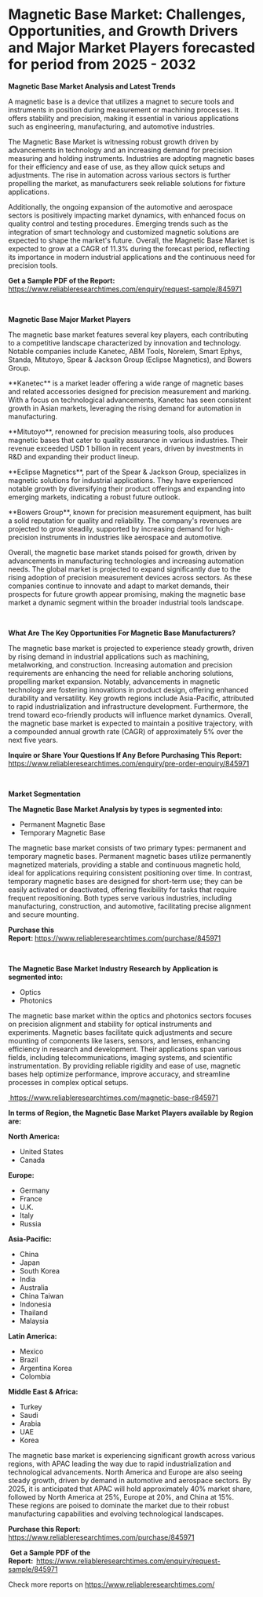 <p><h1>Magnetic Base Market: Challenges, Opportunities, and Growth Drivers and Major Market Players forecasted for period from 2025 - 2032</h1></p><p><strong>Magnetic Base Market Analysis and Latest Trends</strong></p>
<p><p>A magnetic base is a device that utilizes a magnet to secure tools and instruments in position during measurement or machining processes. It offers stability and precision, making it essential in various applications such as engineering, manufacturing, and automotive industries. </p><p>The Magnetic Base Market is witnessing robust growth driven by advancements in technology and an increasing demand for precision measuring and holding instruments. Industries are adopting magnetic bases for their efficiency and ease of use, as they allow quick setups and adjustments. The rise in automation across various sectors is further propelling the market, as manufacturers seek reliable solutions for fixture applications.</p><p>Additionally, the ongoing expansion of the automotive and aerospace sectors is positively impacting market dynamics, with enhanced focus on quality control and testing procedures. Emerging trends such as the integration of smart technology and customized magnetic solutions are expected to shape the market's future. Overall, the Magnetic Base Market is expected to grow at a CAGR of 11.3% during the forecast period, reflecting its importance in modern industrial applications and the continuous need for precision tools.</p></p>
<p><strong>Get a Sample PDF of the Report:&nbsp;</strong> <a href="https://www.reliableresearchtimes.com/enquiry/request-sample/845971?utm_campaign=2325&utm_medium=2&utm_source=Github&utm_content=ia&utm_term=20022025&utm_id=magnetic-base">https://www.reliableresearchtimes.com/enquiry/request-sample/845971</a></p>
<p>&nbsp;</p>
<p><strong>Magnetic Base Major Market Players</strong></p>
<p><p>The magnetic base market features several key players, each contributing to a competitive landscape characterized by innovation and technology. Notable companies include Kanetec, ABM Tools, Norelem, Smart Ephys, Standa, Mitutoyo, Spear & Jackson Group (Eclipse Magnetics), and Bowers Group.</p><p>**Kanetec** is a market leader offering a wide range of magnetic bases and related accessories designed for precision measurement and marking. With a focus on technological advancements, Kanetec has seen consistent growth in Asian markets, leveraging the rising demand for automation in manufacturing.</p><p>**Mitutoyo**, renowned for precision measuring tools, also produces magnetic bases that cater to quality assurance in various industries. Their revenue exceeded USD 1 billion in recent years, driven by investments in R&D and expanding their product lineup.</p><p>**Eclipse Magnetics**, part of the Spear & Jackson Group, specializes in magnetic solutions for industrial applications. They have experienced notable growth by diversifying their product offerings and expanding into emerging markets, indicating a robust future outlook.</p><p>**Bowers Group**, known for precision measurement equipment, has built a solid reputation for quality and reliability. The company's revenues are projected to grow steadily, supported by increasing demand for high-precision instruments in industries like aerospace and automotive.</p><p>Overall, the magnetic base market stands poised for growth, driven by advancements in manufacturing technologies and increasing automation needs. The global market is projected to expand significantly due to the rising adoption of precision measurement devices across sectors. As these companies continue to innovate and adapt to market demands, their prospects for future growth appear promising, making the magnetic base market a dynamic segment within the broader industrial tools landscape.</p></p>
<p>&nbsp;</p>
<p><strong>What Are The Key Opportunities For Magnetic Base Manufacturers?</strong></p>
<p><p>The magnetic base market is projected to experience steady growth, driven by rising demand in industrial applications such as machining, metalworking, and construction. Increasing automation and precision requirements are enhancing the need for reliable anchoring solutions, propelling market expansion. Notably, advancements in magnetic technology are fostering innovations in product design, offering enhanced durability and versatility. Key growth regions include Asia-Pacific, attributed to rapid industrialization and infrastructure development. Furthermore, the trend toward eco-friendly products will influence market dynamics. Overall, the magnetic base market is expected to maintain a positive trajectory, with a compounded annual growth rate (CAGR) of approximately 5% over the next five years.</p></p>
<p><strong>Inquire or Share Your Questions If Any Before Purchasing This Report:</strong> <a href="https://www.reliableresearchtimes.com/enquiry/pre-order-enquiry/845971?utm_campaign=2325&utm_medium=2&utm_source=Github&utm_content=ia&utm_term=20022025&utm_id=magnetic-base">https://www.reliableresearchtimes.com/enquiry/pre-order-enquiry/845971</a></p>
<p>&nbsp;</p>
<p><strong>Market Segmentation</strong></p>
<p><strong>The Magnetic Base Market Analysis by types is segmented into:</strong></p>
<p><ul><li>Permanent Magnetic Base</li><li>Temporary Magnetic Base</li></ul></p>
<p><p>The magnetic base market consists of two primary types: permanent and temporary magnetic bases. Permanent magnetic bases utilize permanently magnetized materials, providing a stable and continuous magnetic hold, ideal for applications requiring consistent positioning over time. In contrast, temporary magnetic bases are designed for short-term use; they can be easily activated or deactivated, offering flexibility for tasks that require frequent repositioning. Both types serve various industries, including manufacturing, construction, and automotive, facilitating precise alignment and secure mounting.</p></p>
<p><strong>Purchase this Report:&nbsp;</strong><a href="https://www.reliableresearchtimes.com/purchase/845971?utm_campaign=2325&utm_medium=2&utm_source=Github&utm_content=ia&utm_term=20022025&utm_id=magnetic-base">https://www.reliableresearchtimes.com/purchase/845971</a></p>
<p>&nbsp;</p>
<p><strong>The Magnetic Base Market Industry Research by Application is segmented into:</strong></p>
<p><ul><li>Optics</li><li>Photonics</li></ul></p>
<p><p>The magnetic base market within the optics and photonics sectors focuses on precision alignment and stability for optical instruments and experiments. Magnetic bases facilitate quick adjustments and secure mounting of components like lasers, sensors, and lenses, enhancing efficiency in research and development. Their applications span various fields, including telecommunications, imaging systems, and scientific instrumentation. By providing reliable rigidity and ease of use, magnetic bases help optimize performance, improve accuracy, and streamline processes in complex optical setups.</p></p>
<p><a href="https://www.reliableresearchtimes.com/magnetic-base-r845971?utm_campaign=2325&utm_medium=2&utm_source=Github&utm_content=ia&utm_term=20022025&utm_id=magnetic-base">&nbsp;https://www.reliableresearchtimes.com/magnetic-base-r845971</a></p>
<p><strong>In terms of Region, the Magnetic Base Market Players available by Region are:</strong></p>
<p>
    <p> <strong> North America: </strong>
        <ul>
            <li>United States</li>
            <li>Canada</li>
        </ul>
        </p> 
    <p> <strong> Europe: </strong>
        <ul>
            <li>Germany</li>
            <li>France</li>
            <li>U.K.</li>
            <li>Italy</li>
            <li>Russia</li>
        </ul>
        </p> 
    <p> <strong> Asia-Pacific: </strong>
        <ul>
            <li>China</li>
            <li>Japan</li>
            <li>South Korea</li>
            <li>India</li>
            <li>Australia</li>
            <li>China Taiwan</li>
            <li>Indonesia</li>
            <li>Thailand</li>
            <li>Malaysia</li>
        </ul>
        </p> 
    <p> <strong> Latin America: </strong>
        <ul>
            <li>Mexico</li>
            <li>Brazil</li>
            <li>Argentina Korea</li>
            <li>Colombia</li>
        </ul>
        </p> 
    <p> <strong> Middle East & Africa: </strong>
        <ul>
            <li>Turkey</li>
            <li>Saudi</li>
            <li>Arabia</li>
            <li>UAE</li>
            <li>Korea</li>
        </ul>
    </p>
    </p>
<p><p>The magnetic base market is experiencing significant growth across various regions, with APAC leading the way due to rapid industrialization and technological advancements. North America and Europe are also seeing steady growth, driven by demand in automotive and aerospace sectors. By 2025, it is anticipated that APAC will hold approximately 40% market share, followed by North America at 25%, Europe at 20%, and China at 15%. These regions are poised to dominate the market due to their robust manufacturing capabilities and evolving technological landscapes.</p></p>
<p><strong>Purchase this Report: </strong><a href="https://www.reliableresearchtimes.com/purchase/845971?utm_campaign=2325&utm_medium=2&utm_source=Github&utm_content=ia&utm_term=20022025&utm_id=magnetic-base">https://www.reliableresearchtimes.com/purchase/845971</a></p>
<p>&nbsp;<strong>Get a Sample PDF of the Report:&nbsp;&nbsp;</strong><a href="https://www.reliableresearchtimes.com/enquiry/request-sample/845971?utm_campaign=2325&utm_medium=2&utm_source=Github&utm_content=ia&utm_term=20022025&utm_id=magnetic-base">https://www.reliableresearchtimes.com/enquiry/request-sample/845971</a></p>
<p><strong></strong></p>
<p>Check more reports on <a href="https://www.reliableresearchtimes.com/?utm_campaign=2325&utm_medium=2&utm_source=Github&utm_content=ia&utm_term=20022025&utm_id=magnetic-base">https://www.reliableresearchtimes.com/</a></p>